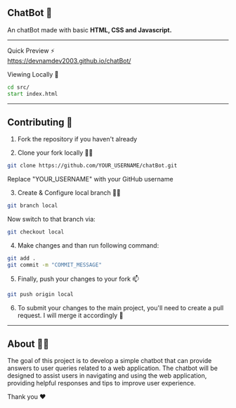 ## ChatBot 🤖

An chatBot made with basic **HTML, CSS and Javascript.**

---

Quick Preview ⚡ <br>
https://devnamdev2003.github.io/chatBot/

Viewing Locally 📂

``` cmd
cd src/
start index.html
```

---

## Contributing 🤝

1. Fork the repository if you haven't already 

2. Clone your fork locally 🙋‍♂

```sh
git clone https://github.com/YOUR_USERNAME/chatBot.git
```
Replace "YOUR_USERNAME" with your GitHub username

3. Create & Configure local branch 💁‍♂️
```sh
git branch local
```
Now switch to that branch via:
```sh
git checkout local
```
4. Make changes and than run following command:
```sh
git add .
git commit -m "COMMIT_MESSAGE"
```

5. Finally, push your changes to your fork 📫
```sh
git push origin local
```

6. To submit your changes to the main project, you'll need to create a pull request. I will merge it accordingly 🙌

---

## About 💁‍♂️

The goal of this project is to develop a simple chatbot that can provide answers to user queries related to a web application. The chatbot will be designed to assist users in navigating and using the web application, providing helpful responses and tips to improve user experience.

Thank you ❤
